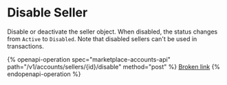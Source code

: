 # Disable Seller

Disable or deactivate the seller object. When disabled, the status changes from  `Active` to `Disabled`. Note that disabled sellers can't be used in transactions.

{% openapi-operation spec="marketplace-accounts-api" path="/v1/accounts/sellers/{id}/disable" method="post" %}
[Broken link](broken-reference)
{% endopenapi-operation %}
